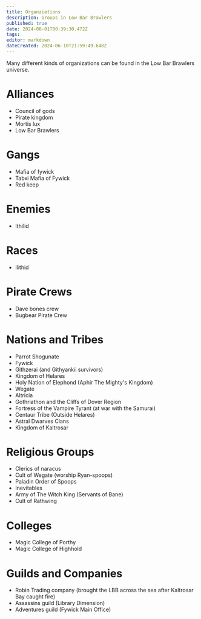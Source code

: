 ```yaml
---
title: Organziations
description: Groups in Low Bar Brawlers
published: true
date: 2024-08-01T00:39:30.472Z
tags: 
editor: markdown
dateCreated: 2024-06-10T21:59:49.648Z
---
```


Many different kinds of organizations can be found in the Low Bar Brawlers universe. 

# Alliances
- Council of gods
- Pirate kingdom
- Mortis lux
- Low Bar Brawlers

# Gangs
- Mafia of fywick
- Tabxi Mafia of Fywick
- Red keep

# Enemies
- Ithilid

# Races
- Ilithid

# Pirate Crews
- Dave bones crew
- Bugbear Pirate Crew

# Nations and Tribes
- Parrot Shogunate
- Fywick
- Githzerai (and Githyankii survivors)
- Kingdom of Helares
- Holy Nation of Elephond (Aphir The Mighty's Kingdom)
- Wegate
- Altricia
- Gothriathon and the Cliffs of Dover Region
- Fortress of the Vampire Tyrant (at war with the Samurai)
- Centaur Tribe (Outside Helares)
- Astral Dwarves Clans
- Kingdom of Kaltrosar

# Religious Groups
- Clerics of naracus 
- Cult of Wegate (worship Ryan-spoops)
- Paladin Order of Spoops 
- Inevitables
- Army of The Witch King (Servants of Bane)
- Cult of Rathwing

# Colleges
- Magic College of Porthy
- Magic College of Highhold

# Guilds and Companies
- Robin Trading company (brought the LBB across the sea after Kaltrosar Bay caught fire)
- Assassins guild (Library Dimension)
- Adventures guild (Fywick Main Office)
